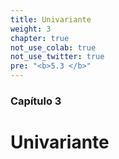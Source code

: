 ```yaml
---
title: Univariante
weight: 3
chapter: true
not_use_colab: true
not_use_twitter: true
pre: "<b>5.3 </b>"
---
```


### Capítulo 3
# Univariante